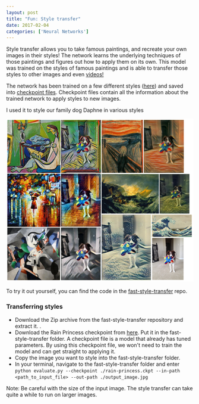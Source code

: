 ```yaml
---
layout: post
title: "Fun: Style transfer"
date: 2017-02-04
categories: ['Neural Networks']
---
```


Style transfer allows you to take famous paintings, and recreate your own images in their styles! The network learns the underlying techniques of those paintings and figures out how to apply them on its own. This model was trained on the styles of famous paintings and is able to transfer those styles to other images and even [videos!](https://www.youtube.com/watch?v=xVJwwWQlQ1o)

The network has been trained on a few different styles ([here](https://github.com/lengstrom/fast-style-transfer/tree/master/examples/style)) and saved into [checkpoint files](https://drive.google.com/drive/folders/0B9jhaT37ydSyRk9UX0wwX3BpMzQ). Checkpoint files contain all the information about the trained network to apply styles to new images.

I used it to style our family dog Daphne in various styles

![collage](/img/collage.png)

To try it out yourself, you can find the code in the [fast-style-transfer](https://github.com/lengstrom/fast-style-transfer) repo.

### Transferring styles

- Download the Zip archive from the fast-style-transfer repository and extract it. .
- Download the Rain Princess checkpoint from [here](https://d17h27t6h515a5.cloudfront.net/topher/2017/January/587d1865_rain-princess/rain-princess.ckpt). Put it in the fast-style-transfer folder. A checkpoint file is a model that already has tuned parameters. By using this checkpoint file, we won't need to train the model and can get straight to applying it.
- Copy the image you want to style into the fast-style-transfer folder.
- In your terminal, navigate to the fast-style-transfer folder and enter `python evaluate.py --checkpoint ./rain-princess.ckpt --in-path <path_to_input_file> --out-path ./output_image.jpg`

Note: Be careful with the size of the input image. The style transfer can take quite a while to run on larger images.